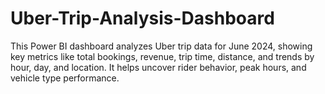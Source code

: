 # Uber-Trip-Analysis-Dashboard
This Power BI dashboard analyzes Uber trip data for June 2024, showing key metrics like total bookings, revenue, trip time, distance, and trends by hour, day, and location. It helps uncover rider behavior, peak hours, and vehicle type performance.
